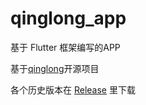 # qinglong_app

基于 Flutter 框架编写的APP

基于[qinglong](https://github.com/whyour/qinglong)开源项目

各个历史版本在 [Release](https://github.com/qinglongapp/qinglong_app/releases) 里下载














